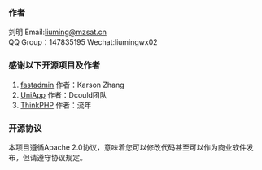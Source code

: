 ### 作者
刘明 
Email:liuming@mzsat.cn  
QQ Group：147835195
Wechat:liumingwx02
### 感谢以下开源项目及作者
1. [fastadmin](http://fastadmin.net) 作者：Karson Zhang  
2. [UniApp](https://uniapp.dcloud.io) 作者：Dcould团队
3. [ThinkPHP](http://thinkphp.cn) 作者：流年
### 开源协议
本项目遵循Apache 2.0协议，意味着您可以修改代码甚至可以作为商业软件发布，但请遵守协议规定。